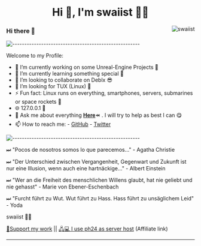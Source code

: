 <h1 align="center">Hi 👋, I'm swaiist 🐱‍💻 </h1>
<img align ="right" src="https://komarev.com/ghpvc/?username=swaiist&label=Profile%20views&color=0e75b6&style=flat" alt="swaiist">

### Hi there 👋
![-----------------------------------------------------](https://raw.githubusercontent.com/andreasbm/readme/master/assets/lines/rainbow.png)

Welcome to my Profile: 

- 🔭 I’m currently working on some Unreal-Engine Projects 🥂
- 🌱 I’m currently learning something special 💫
- 👯 I’m looking to collaborate on Deblx 😎
- 🤔 I’m looking for TUX (Linux) 🐧
- ⚡ Fun fact: Linux runs on everything, smartphones, servers, submarines or space rockets 🚀
- 🌐 127.0.0.1 🦾
- 💬 Ask me about everything [**Here**](https://github.com/swaiist/swaiist/issues/new/choose)⏪ . I will try to help as best I can 😋 
- 📫 How to reach me:
      - [GitHub](https://github.com/swaiist)
      - [Twitter](https://x.com/swaiist)

![-----------------------------------------------------](https://raw.githubusercontent.com/andreasbm/readme/master/assets/lines/rainbow.png)

⏭ "Pocos de nosotros somos lo que parecemos..." - Agatha Christie

⏭ "Der Unterschied zwischen Vergangenheit, Gegenwart und Zukunft ist nur eine Illusion, wenn auch eine hartnäckige..." - Albert Einstein

⏭ "Wer an die Freiheit des menschlichen Willens glaubt, hat nie geliebt und nie gehasst" - Marie von Ebener-Eschenbach

⏭ "Furcht führt zu Wut. Wut führt zu Hass. Hass führt zu unsäglichem Leid" - Yoda


swaiist 👨‍💻

[💝Support my work](https://prohosting24.de/cp/donate/swaiist) ||
[🖧💻 I use ph24 as server host](https://prohosting24.de/a/swaiist)	(Affiliate link)

---


<!--
**swaiist/swaiist** is a ✨ _special_ ✨ repository because its `README.md` (this file) appears on your GitHub profile.

Here are some ideas to get you started:

- 🔭 I’m currently working on ...
- 🌱 I’m currently learning ...
- 👯 I’m looking to collaborate on ...
- 🤔 I’m looking for help with ...
- 💬 Ask me about ...
- 📫 How to reach me: ...
- 😄 Pronouns: ...
- ⚡ Fun fact: ...
![Github stats](https://github-readme-stats.vercel.app/api?username=swaiist&show_icons=true&theme=algolia)
-->
